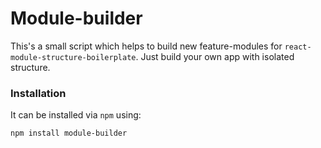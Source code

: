 # Module-builder

This's a small script which helps to build new feature-modules for `react-module-structure-boilerplate`. Just build your own app with isolated structure. 

### Installation
It can be installed via `npm` using:
```
npm install module-builder
```
